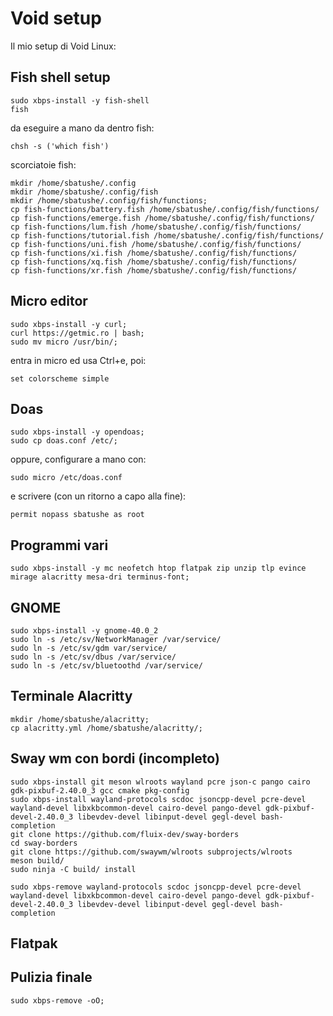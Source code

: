 # Void setup
Il mio setup di Void Linux:

## Fish shell setup
```
sudo xbps-install -y fish-shell
fish
```
da eseguire a mano da dentro fish:
```
chsh -s ('which fish')
```
scorciatoie fish:
```
mkdir /home/sbatushe/.config
mkdir /home/sbatushe/.config/fish
mkdir /home/sbatushe/.config/fish/functions;
cp fish-functions/battery.fish /home/sbatushe/.config/fish/functions/
cp fish-functions/emerge.fish /home/sbatushe/.config/fish/functions/
cp fish-functions/lum.fish /home/sbatushe/.config/fish/functions/
cp fish-functions/tutorial.fish /home/sbatushe/.config/fish/functions/
cp fish-functions/uni.fish /home/sbatushe/.config/fish/functions/
cp fish-functions/xi.fish /home/sbatushe/.config/fish/functions/
cp fish-functions/xq.fish /home/sbatushe/.config/fish/functions/
cp fish-functions/xr.fish /home/sbatushe/.config/fish/functions/
```

## Micro editor
```
sudo xbps-install -y curl;
curl https://getmic.ro | bash;
sudo mv micro /usr/bin/;
```
entra in micro ed usa Ctrl+e, poi:
```
set colorscheme simple
```
## Doas
```
sudo xbps-install -y opendoas;
sudo cp doas.conf /etc/;
```
oppure, configurare a mano con:
```
sudo micro /etc/doas.conf
```
e scrivere (con un ritorno a capo alla fine):
```
permit nopass sbatushe as root
```

## Programmi vari
```
sudo xbps-install -y mc neofetch htop flatpak zip unzip tlp evince mirage alacritty mesa-dri terminus-font;
```

## GNOME
```
sudo xbps-install -y gnome-40.0_2
sudo ln -s /etc/sv/NetworkManager /var/service/
sudo ln -s /etc/sv/gdm var/service/
sudo ln -s /etc/sv/dbus /var/service/
sudo ln -s /etc/sv/bluetoothd /var/service/
```

## Terminale Alacritty
```
mkdir /home/sbatushe/alacritty;
cp alacritty.yml /home/sbatushe/alacritty/;
```

## Sway wm con bordi (incompleto)
```
sudo xbps-install git meson wlroots wayland pcre json-c pango cairo gdk-pixbuf-2.40.0_3 gcc cmake pkg-config 
sudo xbps-install wayland-protocols scdoc jsoncpp-devel pcre-devel wayland-devel libxkbcommon-devel cairo-devel pango-devel gdk-pixbuf-devel-2.40.0_3 libevdev-devel libinput-devel gegl-devel bash-completion
git clone https://github.com/fluix-dev/sway-borders
cd sway-borders
git clone https://github.com/swaywm/wlroots subprojects/wlroots
meson build/
sudo ninja -C build/ install

sudo xbps-remove wayland-protocols scdoc jsoncpp-devel pcre-devel wayland-devel libxkbcommon-devel cairo-devel pango-devel gdk-pixbuf-devel-2.40.0_3 libevdev-devel libinput-devel gegl-devel bash-completion
```

## Flatpak


## Pulizia finale
```
sudo xbps-remove -oO;
```
